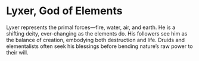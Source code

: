 # Lyxer, God of Elements

Lyxer represents the primal forces—fire, water, air, and earth. He is a shifting deity, ever-changing as the elements do. His followers see him as the balance of creation, embodying both destruction and life. Druids and elementalists often seek his blessings before bending nature’s raw power to their will.
